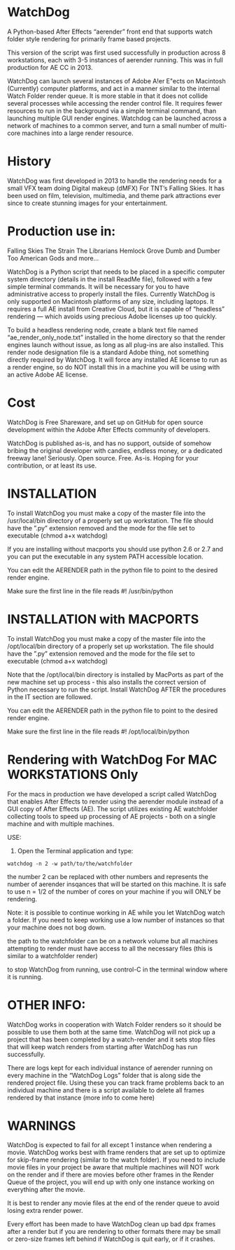 WatchDog
=======

A Python-based After Effects “aerender” front end that supports watch folder style rendering for primarily frame based projects.

This version of the script was first used successfully in production across 8 workstations, each with 3-5 instances of aerender running. This was in full production for AE CC in 2013.

WatchDog can launch several instances of Adobe A!er E"ects on Macintosh (Currently) computer platforms, and act in a manner similar to the internal Watch Folder render queue. It is more stable in that it does not collide several processes while accessing the render control file. It requires fewer resources to run in the background via a simple terminal command, than launching multiple GUI render engines. Watchdog can be launched across a network of machines to a common server, and turn a small number of multi-core machines into a large render resource.

History
=======

WatchDog was first developed in 2013 to handle the rendering needs for a small VFX team doing Digital makeup (dMFX) For TNT’s Falling Skies. It has been used on film, television, multimedia, and theme park attractions ever since to create stunning images for your entertainment.

Production use in:
==================
Falling Skies
The Strain
The Librarians Hemlock Grove
Dumb and Dumber Too American Gods
and more...


WatchDog is a Python script that needs to be placed in a specific computer system directory (details in the install ReadMe file), followed with a few simple terminal commands. It will be necessary for you to have administrative access to properly install the files.
Currently WatchDog is only supported on Macintosh platforms of any size, including laptops. It requires a full AE install from Creative Cloud, but it is capable of “headless” rendering — which avoids using precious Adobe licenses up too quickly.

To build a headless rendering node, create a blank text file named “ae_render_only_node.txt” installed in the home directory so that the render engines launch without issue, as long as all plug-ins are also installed. This render node designation file is a standard Adobe thing, not something directly required by WatchDog. It will force any installed AE license to run as a render engine, so do NOT install this in a machine you will be using with an active Adobe AE license.

Cost
====
WatchDog is Free Shareware, and set up on GitHub for open source development within the Adobe After Effects community of developers. 

WatchDog is published as-is, and has no support, outside of somehow bribing the original developer with candies, endless money, or a dedicated freeway lane! Seriously. Open source. Free. As-is. Hoping for your contribution, or at least its use.

INSTALLATION
============

To install WatchDog you must make a copy of the master file into the /usr/local/bin directory of a properly set up workstation. The file should have the ”.py” extension removed and the mode for the file set to executable (chmod a+x watchdog)

If you are installing without macports you should use python 2.6 or 2.7 and you can put the executable in any system PATH accessible location.

You can edit the AERENDER path in the python file to point to the desired render engine.

Make sure the first line in the file reads     #! /usr/bin/python 


INSTALLATION with MACPORTS
============

To install WatchDog you must make a copy of the master file into the /opt/local/bin directory of a properly set up workstation. The file should have the ”.py” extension removed and the mode for the file set to executable (chmod a+x watchdog)

Note that the /opt/local/bin directory is installed by MacPorts as part of the new machine set up process - this also installs the correct version of Python necessary to run the script. Install WatchDog AFTER the procedures in the IT section are followed.

You can edit the AERENDER path in the python file to point to the desired render engine.

Make sure the first line in the file reads     #! /opt/local/bin/python 




Rendering with WatchDog For MAC WORKSTATIONS Only
==========================================
For the macs in production we have developed a script called WatchDog that enables After Effects to render using the aerender module instead of a GUI copy of After Effects (AE). The script utilizes existing AE watchfolder collecting tools to speed up processing of AE projects - both on a single machine and with multiple machines.

USE:

1. Open the Terminal application and type:

```
watchdog -n 2 -w path/to/the/watchfolder
```

the number 2 can be replaced with other numbers and represents the number of aerender insqances that will be started on this machine. It is safe to use n = 1/2 of the number of cores on your machine if you will ONLY be rendering.

Note: it is possible to continue working in AE while you let WatchDog watch a folder. If you need to keep working use a low number of instances so that your machine does not bog down.

the path to the watchfolder can be on a network volume but all machines attempting to render must have access to all the necessary files (this is similar to a watchfolder render)

to stop WatchDog from running, use control-C in the terminal window where it is running.


OTHER INFO:
===========
WatchDog works in cooperation with Watch Folder renders so it should be possible to use them both at the same time. WatchDog will not pick up a project that has been completed by a watch-render and it sets stop files that will keep watch renders from starting after WatchDog has run successfully.

There are logs kept for each individual instance of aerender running on every machine in the “WatchDog Logs” folder that is along side the rendered project file. Using these you can track frame problems back to an individual machine and there is a script available to delete all frames rendered by that instance (more info to come here)

WARNINGS
========
WatchDog is expected to fail for all except 1 instance when rendering a movie. WatchDog works best with frame renders that are set up to optimize for skip-frame rendering (similar to the watch folder). If you need to include movie files in your project be aware that multiple machines will NOT work on the render and if there are movies before other frames in the Render Queue of the project, you will end up with only one instance working on everything after the movie.

It is best to render any movie files at the end of the render queue to avoid losing extra render power.

Every effort has been made to have WatchDog clean up bad dpx frames after a render but if you are rendering to other formats there may be small or zero-size frames left behind if WatchDog is quit early, or if it crashes.


